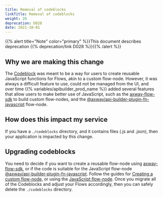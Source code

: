 ```yaml
---
title: Removal of codeblocks
linkTitle: Removal of codeblocks
weight: 28
deprecation: D028
date: 2021-10-01
---
```


{{% alert title="Note" color="primary" %}}This document describes deprecation {{% deprecation/link D028 %}}{{% /alert %}}

## Why we are making this change

The [Codeblock](/docs/developer_guide/flows/flow-nodes/codeblock_flow-node/) was meant to be a way for users to create reusable JavaScript functions for Flows, akin to a custom flow-node. However, it was always a difficult feature to use, could not be managed from the UI, and over time {{% variables/apibuilder_prod_name %}} added several features that allow users to make better use of JavaScript, such as the [axway-flow-sdk](https://www.npmjs.com/package/axway-flow-sdk) to build custom flow-nodes, and the [@axway/api-builder-plugin-fn-javascript](https://www.npmjs.com/package/@axway/api-builder-plugin-fn-javascript) flow-node.

## How does this impact my service

If you have a `./codeblocks` directory, and it contains files (.js and .json), then your application is impacted by this change.

## Upgrading codeblocks

You need to decide if you want to create a reusable flow-node using [axway-flow-sdk](https://www.npmjs.com/package/axway-flow-sdk), or if the code is suitable for the JavaScript flow-node [@axway/api-builder-plugin-fn-javascript](https://www.npmjs.com/package/@axway/api-builder-plugin-fn-javascript). Follow the guides for [Creating a custom flow-node](/docs/how_to/create_a_custom_flow_node/), or using the [JavaScript flow-node](/docs/developer_guide/flows/flow-nodes/javascript_flow-node/). Once you migrate all of the Codeblocks and adjust your Flows accordingly, then you can safely delete the `./codeblocks` directory.
